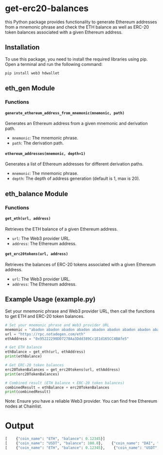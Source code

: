 # get-erc20-balances
this Python package provides functionality to generate Ethereum addresses from a mnemonic phrase and check the ETH balance as well as ERC-20 token balances associated with a given Ethereum address.

## Installation

To use this package, you need to install the required libraries using pip. Open a terminal and run the following command:

```bash
pip install web3 hdwallet
```
eth\_gen Module
---------------

### Functions

#### `generate_ethereum_address_from_mnemonic(mnemonic, path)`

Generates an Ethereum address from a given mnemonic and derivation path.

*   `mnemonic`: The mnemonic phrase.
*   `path`: The derivation path.

#### `ethereum_addresses(mnemonic, depth=1)`

Generates a list of Ethereum addresses for different derivation paths.

*   `mnemonic`: The mnemonic phrase.
*   `depth`: The depth of address generation (default is 1, max is 20).

eth\_balance Module
-------------------

### Functions

#### `get_eth(url, address)`

Retrieves the ETH balance of a given Ethereum address.

*   `url`: The Web3 provider URL.
*   `address`: The Ethereum address.

#### `get_erc20tokens(url, address)`

Retrieves the balances of ERC-20 tokens associated with a given Ethereum address.

*   `url`: The Web3 provider URL.
*   `address`: The Ethereum address.

Example Usage (example.py)
--------------------------

Set your mnemonic phrase and Web3 provider URL, then call the functions to get ETH and ERC-20 token balances.

```python
# Set your mnemonic phrase and Web3 provider URL
mnemonic = "abadon abadon abadon abadon abadon abadon abadon abadon abadon abadon abadon abadon"
url = "https://rpc.notadegen.com/eth"
ethAddress = "0x95222290DD7278Aa3Ddd389Cc1E1d165CC4BAfe5"

# Get ETH balance
ethBalance = get_eth(url, ethAddress)
print(ethBalance)

# Get ERC-20 token balances
erc20TokenBalances = get_erc20tokens(url, ethAddress)
print(erc20TokenBalances)

# Combined result (ETH balance + ERC-20 token balances)
combinedResult = ethBalance + erc20TokenBalances
print(combinedResult)
```
Note: Ensure you have a reliable Web3 provider. You can find free Ethereum nodes at Chainlist.

# Output
```python
[    {"coin_name": "ETH", "balance": 0.12345}]
[    {"coin_name": "USDT", "balance": 100.0},    {"coin_name": "DAI", "balance": 50.0}]
[    {"coin_name": "ETH", "balance": 0.12345},    {"coin_name": "USDT", "balance": 100.0},    {"coin_name": "DAI", "balance": 50.0}]
```

